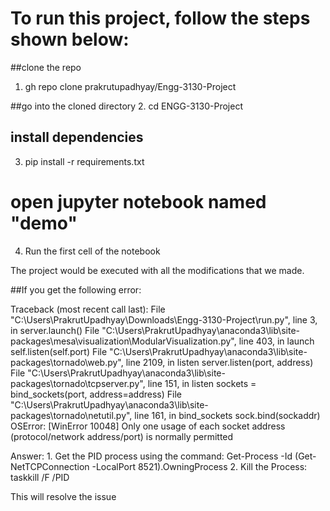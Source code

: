 
# To run this project, follow the steps shown below:

##clone the repo
1. gh repo clone prakrutupadhyay/Engg-3130-Project

##go into the cloned directory
2. cd ENGG-3130-Project


## install dependencies

3. pip install -r requirements.txt

# open jupyter notebook named "demo"

4. Run the first cell of the notebook

The project would be executed with all the modifications that we made.

##If you get the following error:

Traceback (most recent call last):
  File "C:\Users\PrakrutUpadhyay\Downloads\Engg-3130-Project\run.py", line 3, in <module>
    server.launch()
  File "C:\Users\PrakrutUpadhyay\anaconda3\lib\site-packages\mesa\visualization\ModularVisualization.py", line 403, in launch
    self.listen(self.port)
  File "C:\Users\PrakrutUpadhyay\anaconda3\lib\site-packages\tornado\web.py", line 2109, in listen
    server.listen(port, address)
  File "C:\Users\PrakrutUpadhyay\anaconda3\lib\site-packages\tornado\tcpserver.py", line 151, in listen
    sockets = bind_sockets(port, address=address)
  File "C:\Users\PrakrutUpadhyay\anaconda3\lib\site-packages\tornado\netutil.py", line 161, in bind_sockets
    sock.bind(sockaddr)
OSError: [WinError 10048] Only one usage of each socket address (protocol/network address/port) is normally permitted


Answer: 1. Get the PID process using the command: Get-Process -Id (Get-NetTCPConnection -LocalPort 8521).OwningProcess
        2. Kill the Process: taskkill /F /PID <PID-num>
  
  This will resolve the issue
  
  

